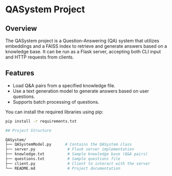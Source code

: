 # QASystem Project

## Overview

The QASystem project is a Question-Answering (QA) system that utilizes embeddings and a FAISS index to retrieve and generate answers based on a knowledge base. It can be run as a Flask server, accepting both CLI input and HTTP requests from clients.

## Features

- Load Q&A pairs from a specified knowledge file.
- Use a text generation model to generate answers based on user questions.
- Supports batch processing of questions.

You can install the required libraries using pip:

```bash
pip install -r requirements.txt

## Project Structure

QASystem/
├── QASystemModel.py      # Contains the QASystem class
├── server.py              # Flask server implementation
├── knowledge.txt          # Sample knowledge base (Q&A pairs)
├── questions.txt          # Sample questions file
├── client.py              # Client to interact with the server
└── README.md              # Project documentation


